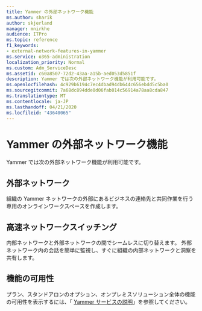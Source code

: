 ```yaml
---
title: Yammer の外部ネットワーク機能
ms.author: sharik
author: skjerland
manager: mnirkhe
audience: ITPro
ms.topic: reference
f1_keywords:
- external-network-features-in-yammer
ms.service: o365-administration
localization_priority: Normal
ms.custom: Adm_ServiceDesc
ms.assetid: c60a8507-72d2-43aa-a15b-aed053d5851f
description: Yammer では次の外部ネットワーク機能が利用可能です。
ms.openlocfilehash: 4c929b6194c7ec4dbad94db644c656ebdd5c5ba0
ms.sourcegitcommit: 7a68dc894dde0d06fab014c56914a78aa8cda847
ms.translationtype: MT
ms.contentlocale: ja-JP
ms.lasthandoff: 04/21/2020
ms.locfileid: "43640065"
---
```

# <a name="external-network-features-in-yammer"></a>Yammer の外部ネットワーク機能

Yammer では次の外部ネットワーク機能が利用可能です。
  
## <a name="external-networks"></a>外部ネットワーク

組織の Yammer ネットワークの外部にあるビジネスの連絡先と共同作業を行う専用のオンラインワークスペースを作成します。
  
## <a name="fast-network-switching"></a>高速ネットワークスイッチング

内部ネットワークと外部ネットワークの間でシームレスに切り替えます。 外部ネットワーク内の会話を簡単に監視し、すぐに組織の内部ネットワークと洞察を共有します。
  
## <a name="feature-availability"></a>機能の可用性

プラン、スタンドアロンのオプション、オンプレミスソリューション全体の機能の可用性を表示するには、「 [Yammer サービスの説明](yammer-service-description.md)」を参照してください。
